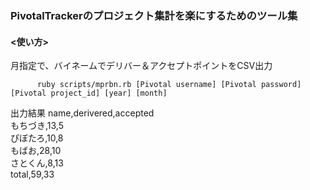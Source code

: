 <style>
  aricle {
    margin.left:20px;

    .title {
    }
    
    .example {
    }

    .disc {
    }
  }
</style>

<h3>PivotalTrackerのプロジェクト集計を楽にするためのツール集</h3>

<h4><使い方></h4>

<article>
  <div class="title">月指定で、バイネームでデリバー＆アクセプトポイントをCSV出力</div>
  <div class="example">
    <code>
      ruby scripts/mprbn.rb [Pivotal username] [Pivotal password] [Pivotal project_id] [year] [month]
    </code>
  </div>
  <div class="disc">
    出力結果
    name,derivered,accepted<br />
    もちづき,13,5<br />
    ぴぼたろ,10,8<br />
    もばお,28,10<br />
    さとくん,8,13<br />
    total,59,33<br />
  </div>
</article>
